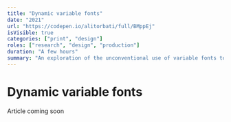 ```yaml
---
title: "Dynamic variable fonts"
date: "2021"
url: "https://codepen.io/alitorbati/full/BMppEj"
isVisible: true
categories: ["print", "design"]
roles: ["research", "design", "production"]
duration: "A few hours"
summary: "An exploration of the unconventional use of variable fonts to express dynamic movement"
---
```


# Dynamic variable fonts

Article coming soon

